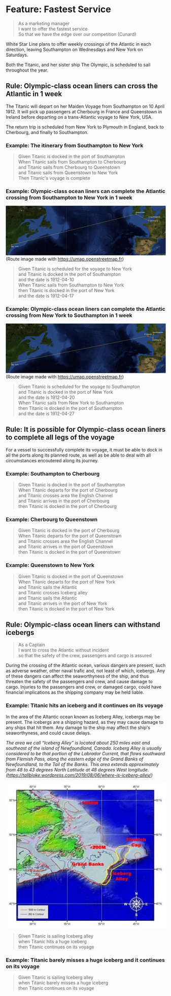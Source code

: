 # Feature: Fastest Service

> As a marketing manager  
> I want to offer the fastest service  
> So that we have the edge over our competition (Cunard)

White Star Line plans to offer weekly crossings of the Atlantic in each
direction, leaving Southampton on Wednesdays and New York on Saturdays.

Both the Titanic, and her sister ship The Olympic, is scheduled to sail
throughout the year.

## Rule: Olympic-class ocean liners can cross the Atlantic in 1 week

The Titanic will depart on her Maiden Voyage from Southampton on 10 April 1912.
It will pick up passengers at Cherbourg in France and Queenstown in Ireland
before departing on a trans-Atlantic voyage to New York, USA.

The return trip is scheduled from New York to Plymouth in England, back to
Cherbourg, and finally to Southampton.

### Example: The itinerary from Southampton to New York

> Given Titanic is docked in the port of Southampton  
> When Titanic sails from Southampton to Cherbourg  
> and Titanic sails from Cherbourg to Queenstown  
> and Titanic sails from Queenstown to New York  
> Then Titanic's voyage is complete

### Example: Olympic-class ocean liners can complete the Atlantic crossing from Southampton to New York in 1 week

![Titanic Maiden Voyage Route](Titanic-route.png)
(Route image made with https://umap.openstreetmap.fr)

> Given Titanic is scheduled for the voyage to New York  
> and Titanic is docked in the port of Southampton  
> and the date is 1912-04-10  
> When Titanic sails from Southampton to New York  
> then Titanic is docked in the port of New York  
> and the date is 1912-04-17

### Example: Olympic-class ocean liners can complete the Atlantic crossing from New York to Southampton in 1 week

![Titanic Return Voyage Route](Titanic-return.png)
(Route image made with https://umap.openstreetmap.fr)

> Given Titanic is scheduled for the voyage to Southampton  
> and Titanic is docked in the port of New York  
> and the date is 1912-04-20  
> When Titanic sails from New York to Southampton  
> then Titanic is docked in the port of Southampton  
> and the date is 1912-04-27


## Rule: It is possible for Olympic-class ocean liners to complete all legs of the voyage

For a vessel to successfully complete its voyage, it must be able to dock in
all the ports along its planned route, as well as be able to deal with all
circumstances encoutered along its journey.

### Example: Southampton to Cherbourg

> Given Titanic is docked in the port of Southampton  
> When Titanic departs for the port of Cherbourg  
> and Titanic crosses area the English Channel  
> and Titanic arrives in the port of Cherbourg  
> then Titanic is docked in the port of Cherbourg

### Example: Cherbourg to Queenstown

> Given Titanic is docked in the port of Cherbourg  
> When Titanic departs for the port of Queenstown  
> and Titanic crosses area the English Channel  
> and Titanic arrives in the port of Queenstown  
> then Titanic is docked in the port of Queenstown

### Example: Queenstown to New York

> Given Titanic is docked in the port of Queenstown  
> When Titanic departs for the port of New York  
> and Titanic sails the Atlantic  
> and Titanic crosses Iceberg alley  
> and Titanic sails the Atlantic  
> and Titanic arrives in the port of New York  
> then Titanic is docked in the port of New York


## Rule: Olympic-class ocean liners can withstand icebergs

> As a Captain  
> I want to cross the Atlantic without incident  
> so that the safety of the crew, passengers and cargo is assured

During the crossing of the Atlantic ocean, various dangers are present, such as
adverse weather, other naval trafic and, not least of which, icebergs. Any of
these dangers can affect the seaworthyness of the ship, and thus threaten the
safety of the passengers and crew, and cause damage to cargo. Injuries to the
passengers and crew, or damaged cargo, could have financial implications as the
shipping company may be held liable.

### Example: Titanic hits an iceberg and it continues on its voyage

In the area of the Altantic ocean known as Iceberg Alley, icebergs may be
present. The icebergs are a shipping hazard, as they may cause damage to any
ships that hit them. Any damage to the ship may affect the ship's
seaworthyness, and could cause delays.

<i>The area we call “Iceberg Alley” is located about 250 miles east and
southeast of the island of Newfoundland, Canada. Iceberg Alley is usually
considered to be that portion of the Labrador Current, that flows southward
from Flemish Pass, along the eastern edge of the Grand Banks of Newfoundland,
to the Tail of the Banks. This area extends approximately from 48 to 43 degrees
North Latitude at 48 degrees West longitude.  
(https://tallbloke.wordpress.com/2019/08/06/where-is-iceberg-alley/)</i>

![Iceberg Alley [credit: U.S. Coast Guard]](berg-alley.webp)

> Given Titanic is sailing Iceberg alley  
> when Titanic hits a huge iceberg  
> then Titanic continues on its voyage

### Example: Titanic barely misses a huge iceberg and it continues on its voyage

> Given Titanic is sailing Iceberg alley  
> when Titanic barely misses a huge iceberg  
> then Titanic continues on its voyage

<!-- trick for PDF page layout-->
<div style="page-break-after: always"></div>
